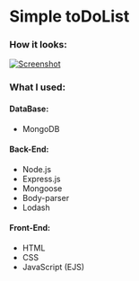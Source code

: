 # **Simple toDoList**

### How it looks:

[![Screenshot](https://github.com/DenisGrishkevich/toDoList_Node.js/blob/main/public/Screenshot.png?raw=true "Screenshot")](https://github.com/DenisGrishkevich/toDoList_Node.js/blob/main/public/Screenshot.png?raw=true "Screenshot")

### **What I used:**
#### DataBase:
- MongoDB

#### Back-End:
- Node.js
- Express.js
- Mongoose
- Body-parser
- Lodash

#### Front-End: 
- HTML
- CSS
- JavaScript (EJS)
